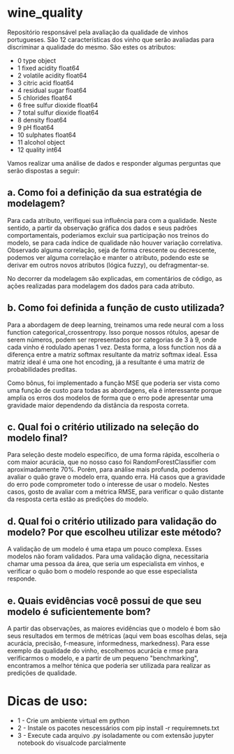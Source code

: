 # wine_quality

Repositório responsável pela avaliação da qualidade de vinhos portugueses. São 12 características dos vinho que serão avaliadas para discriminar a qualidade do mesmo. São estes os atributos:

* 0   type                  object 
* 1   fixed acidity         float64
* 2   volatile acidity      float64
* 3   citric acid           float64
* 4   residual sugar        float64
* 5   chlorides             float64
* 6   free sulfur dioxide   float64
* 7   total sulfur dioxide  float64
* 8   density               float64
* 9   pH                    float64
* 10  sulphates             float64
* 11  alcohol               object 
* 12  quality               int64

Vamos realizar uma análise de dados e responder algumas perguntas que serão dispostas a seguir:

## a. Como foi a definição da sua estratégia de modelagem?

Para cada atributo, verifiquei sua influência para com a qualidade. Neste sentido, a partir da observação gráfica dos dados e seus padrões comportamentais, poderiamos excluir sua participação nos treinos do modelo, se para cada índice de qualidade não houver variação correlativa.
Observado alguma correlação, seja de forma crescente ou decrescente, podemos ver alguma correlação e manter o atributo, podendo este se derivar em outros novos atributos (lógica fuzzy), ou defragmentar-se.

No decorrer da modelagem são explicadas, em comentários de código, as ações realizadas para modelagem dos dados para cada atributo.

## b. Como foi definida a função de custo utilizada?

Para a abordagem de deep learning, treinamos uma rede neural com a loss function categorical_crossentropy. Isso porque nossos rótulos, apesar de serem números, podem ser representados por categorias de 3 à 9, onde cada vinho é rodulado apenas 1 vez. Desta forma, a loss function nos dá a diferença entre a matriz softmax resultante da matriz softmax ideal. Essa matriz ideal é uma one hot encoding, já a resultante é uma matriz de probabilidades preditas.

Como bônus, foi implementado a função MSE que poderia ser vista como uma função de custo para todas as abordagens, ela é interessante porque amplia os erros dos modelos de forma que o erro pode apresentar uma gravidade maior dependendo da distância da resposta correta.

## c. Qual foi o critério utilizado na seleção do modelo final?

Para seleção deste modelo específico, de uma forma rápida, escolheria o com maior acurácia, que no nosso caso foi RandomForestClassifier com aproximadamente 70%. Porém, para análise mais profunda, podemos avaliar o quão grave o modelo erra, quando erra. Há casos que a gravidade do erro pode comprometer todo o interesse de usar o modelo. Nestes casos, gosto de avaliar com a métrica RMSE, para verificar o quão distante da resposta certa estão as predições do modelo.

## d. Qual foi o critério utilizado para validação do modelo? Por que escolheu utilizar este método?

A validação de um modelo é uma etapa um pouco complexa. Esses modelos não foram validados. Para uma validação digna, necessitaria chamar uma pessoa da área, que seria um especialista em vinhos, e verificar o quão bom o modelo responde ao que esse especialista responde.

## e. Quais evidências você possui de que seu modelo é suficientemente bom?

A partir das observações, as maiores evidências que o modelo é bom são seus resultados em termos de métricas (aqui vem boas escolhas delas, seja acurácia, precisão, f-measure, informedness, markedness). Para esse exemplo da qualidade do vinho, escolhemos acurácia e rmse para verificarmos o modelo, e a partir de um pequeno "benchmarking", encontramos a melhor ténica que poderia ser utilizada para realizar as predições de qualidade.

# Dicas de uso:

* 1 - Crie um ambiente virtual em python
* 2 - Instale os pacotes nescessários com pip install -r requiremnets.txt
* 3 - Execute cada arquivo .py isoladamente ou com extensão jupyter notebook do visualcode parcialmente
